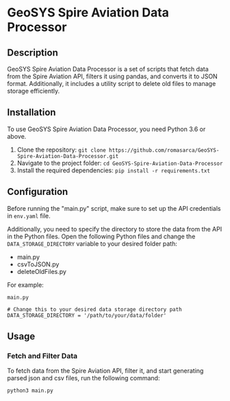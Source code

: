 # GeoSYS Spire Aviation Data Processor

## Description
GeoSYS Spire Aviation Data Processor is a set of scripts that fetch data from the Spire Aviation API, filters it using pandas, and converts it to JSON format. Additionally, it includes a utility script to delete old files to manage storage efficiently.

## Installation
To use GeoSYS Spire Aviation Data Processor, you need Python 3.6 or above.

1. Clone the repository: `git clone https://github.com/romasarca/GeoSYS-Spire-Aviation-Data-Processor.git`
2. Navigate to the project folder: `cd GeoSYS-Spire-Aviation-Data-Processor`
3. Install the required dependencies: `pip install -r requirements.txt`

## Configuration
Before running the "main.py" script, make sure to set up the API credentials in `env.yaml` file.

Additionally, you need to specify the directory to store the data from the API in the Python files. Open the following Python files and change the `DATA_STORAGE_DIRECTORY` variable to your desired folder path:

- main.py
- csvToJSON.py
- deleteOldFiles.py

For example:

```
main.py

# Change this to your desired data storage directory path
DATA_STORAGE_DIRECTORY = '/path/to/your/data/folder'
```
## Usage
### Fetch and Filter Data
To fetch data from the Spire Aviation API, filter it, and start generating parsed json and csv files, run the following command:

```python
python3 main.py
```